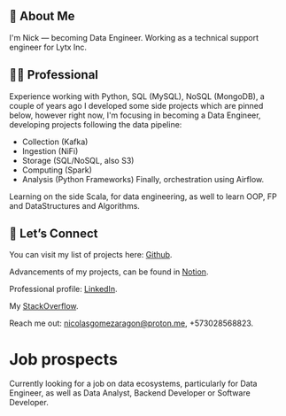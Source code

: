 ## 🦖 About Me

I'm Nick — becoming Data Engineer. Working as a technical support engineer for Lytx Inc.

## 👨‍💻 Professional
Experience working with Python, SQL (MySQL), NoSQL (MongoDB), a couple of years ago I developed some side projects which are pinned below, however right now, I'm focusing in becoming a Data Engineer, developing projects following the data pipeline:
- Collection (Kafka)
- Ingestion (NiFi)
- Storage (SQL/NoSQL, also S3)
- Computing (Spark)
- Analysis (Python Frameworks)
Finally, orchestration using Airflow.

Learning on the side Scala, for data engineering, as well to learn OOP, FP and DataStructures and Algorithms.

## 📌 Let’s Connect

You can visit my list of projects here: [Github](https://github.com/nickaragom7?tab=repositories).

Advancements of my projects, can be found in [Notion](https://www.notion.so/1dc1232f65b180b68b12ccd0fa15abd8?v=1dc1232f65b1808b9006000c28001b21&pvs=4).

Professional profile: [LinkedIn](https://linkedin.com/in/nickaragom7).

My [StackOverflow](https://stackoverflow.com/users/13444020/nicol%c3%a1s-g%c3%b3mez). 

Reach me out: nicolasgomezaragon@proton.me, +573028568823.

# Job prospects
Currently looking for a job on data ecosystems, particularly for Data Engineer, as well as Data Analyst, Backend Developer or Software Developer.
